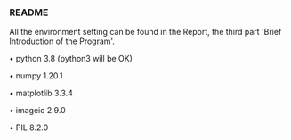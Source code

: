 ### README

All the environment setting can be found in the Report, the third part 'Brief Introduction of the Program'.

• python 3.8 (python3 will be OK)

• numpy 1.20.1

• matplotlib 3.3.4

• imageio 2.9.0

• PIL 8.2.0

